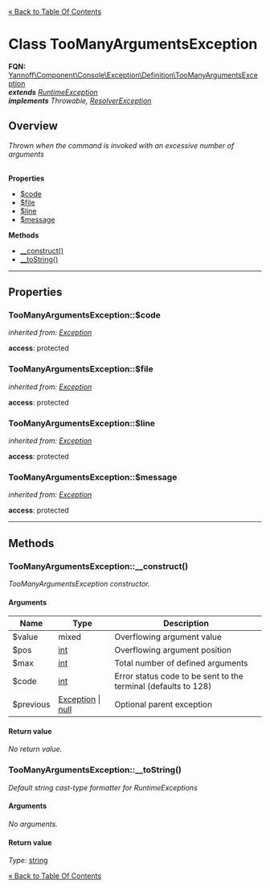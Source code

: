 [&laquo; Back to Table Of Contents](/doc/api/index.md)

# Class TooManyArgumentsException

**FQN:** [Yannoff\Component\Console\Exception\Definition\TooManyArgumentsException][self]
<br/>
_**extends** [RuntimeException](/doc/api/Exception/RuntimeException.md)_<br/>
_**implements** Throwable, [ResolverException](/doc/api/Exception/ResolverException.md)_


## Overview

_Thrown when the command is invoked with an excessive number of arguments_
<br/><br/>

**Properties**

- [$code](#code)
- [$file](#file)
- [$line](#line)
- [$message](#message)

**Methods**

- [__construct()](#__construct)
- [__toString()](#__toString)

---

## Properties


### <a name="code">TooManyArgumentsException::$code</a>

_inherited from: [Exception](https://www.php.net/manual/class.exception.php)_



**access**: protected<br/>


### <a name="file">TooManyArgumentsException::$file</a>

_inherited from: [Exception](https://www.php.net/manual/class.exception.php)_



**access**: protected<br/>


### <a name="line">TooManyArgumentsException::$line</a>

_inherited from: [Exception](https://www.php.net/manual/class.exception.php)_



**access**: protected<br/>


### <a name="message">TooManyArgumentsException::$message</a>

_inherited from: [Exception](https://www.php.net/manual/class.exception.php)_



**access**: protected<br/>


---

## Methods


### <a name="__construct">TooManyArgumentsException::__construct()</a>
_TooManyArgumentsException constructor._

#### Arguments

Name|Type|Description
----|----|-----------
$value|mixed|Overflowing argument value
$pos|[int](https://www.php.net/manual/language.types.int.php)|Overflowing argument position
$max|[int](https://www.php.net/manual/language.types.int.php)|Total number of defined arguments
$code|[int](https://www.php.net/manual/language.types.int.php)|Error status code to be sent to the terminal (defaults to 128)
$previous|[Exception](https://www.php.net/manual/class.exception.php) &#124; [null](https://www.php.net/manual/language.types.null.php)|Optional parent exception

#### Return value

_No return value._



### <a name="__toString">TooManyArgumentsException::__toString()</a>
_Default string cast-type formatter for RuntimeExceptions_

#### Arguments

_No arguments._

#### Return value

_Type:_ [string](https://www.php.net/manual/language.types.string.php)



[self]: TooManyArgumentsException.md

[&laquo; Back to Table Of Contents](/doc/api/index.md)


